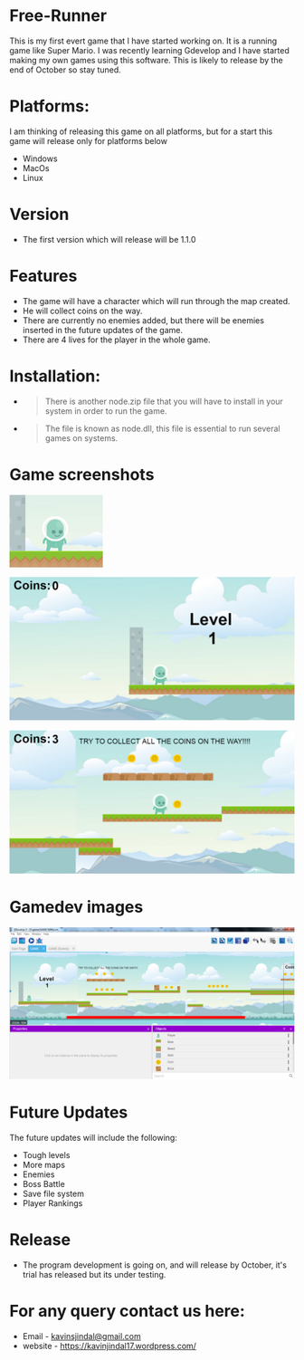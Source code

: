 # Free-Runner
This is my first evert game that I have started working on. It is a running game like Super Mario.  I was recently learning Gdevelop and I have started making my own games using this software. This is likely to release by the end of October so stay tuned. 

# Platforms:
I am thinking of releasing this game on all platforms, but for a start this game will release only for platforms below
* Windows
* MacOs
* Linux

# Version
* The first version which will release will be 1.1.0

# Features

 - The game will have a character which will run through the map created.
 - He will collect coins on the way.
 - There are currently no enemies added, but there will be enemies inserted in the future updates of the game.
 - There are 4 lives for the player in the whole game.
 
# Installation:
- > There is another node.zip file that you will have to install in your system in order to run the game. 
- > The file is known as node.dll, this file is essential to run several games on systems. 

# Game screenshots

![](ss4.PNG)

![](screenshit.PNG)

![](ss2.PNG)

# Gamedev images

![](ss3.PNG)

# Future Updates

 The future updates will include the following:
* Tough levels
* More maps
* Enemies
* Boss Battle
* Save file system
* Player Rankings

# Release
* The program development is going on, and will release by October, it's trial has released but its under testing. 

# For any query contact us here:
* Email - kavinsjindal@gmail.com
* website - https://kavinjindal17.wordpress.com/

